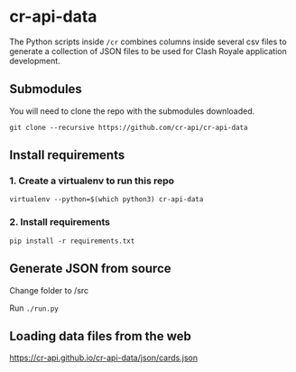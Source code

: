 # cr-api-data

The Python scripts inside `/cr` combines columns inside several csv files to generate a collection of JSON files to be used for Clash Royale application development.

## Submodules

You will need to clone the repo with the submodules downloaded.

```git clone --recursive https://github.com/cr-api/cr-api-data```

## Install requirements

### 1. Create a virtualenv to run this repo

```virtualenv --python=$(which python3) cr-api-data```

### 2. Install requirements

```pip install -r requirements.txt```

## Generate JSON from source

Change folder to /src

Run `./run.py`

## Loading data files from the web

https://cr-api.github.io/cr-api-data/json/cards.json




